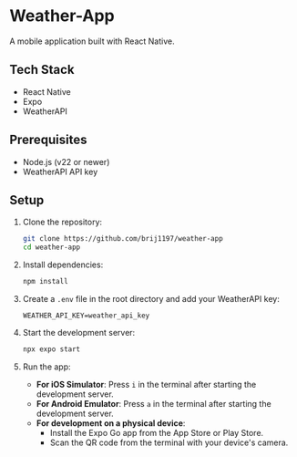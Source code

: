 # Weather-App

A mobile application built with React Native.

## Tech Stack
- React Native
- Expo
- WeatherAPI

## Prerequisites
- Node.js (v22 or newer)
- WeatherAPI API key

## Setup

1. Clone the repository:
   ```bash
   git clone https://github.com/brij1197/weather-app
   cd weather-app
   ```

2. Install dependencies:
   ```bash
   npm install
   ```

3. Create a `.env` file in the root directory and add your WeatherAPI key:
   ```env
   WEATHER_API_KEY=weather_api_key
   ```

4. Start the development server:
   ```bash
   npx expo start
   ```

5. Run the app:
   - **For iOS Simulator**: Press `i` in the terminal after starting the development server.
   - **For Android Emulator**: Press `a` in the terminal after starting the development server.
   - **For development on a physical device**:
     - Install the Expo Go app from the App Store or Play Store.
     - Scan the QR code from the terminal with your device's camera.
